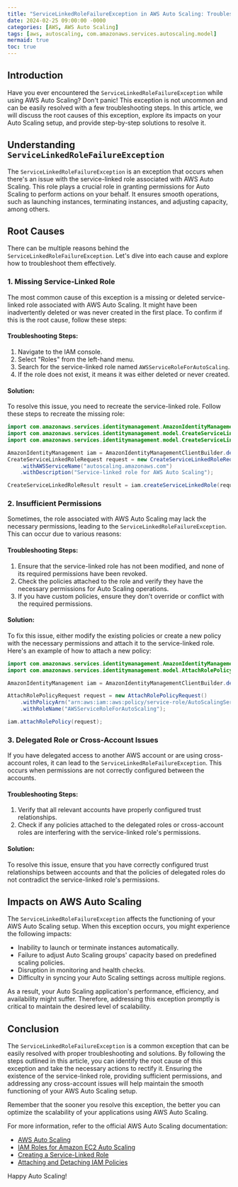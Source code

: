 ```yaml
---
title: "ServiceLinkedRoleFailureException in AWS Auto Scaling: Troubleshooting and Solutions"
date: 2024-02-25 09:00:00 -0000
categories: [AWS, AWS Auto Scaling]
tags: [aws, autoscaling, com.amazonaws.services.autoscaling.model]
mermaid: true
toc: true
---
```



## Introduction
Have you ever encountered the `ServiceLinkedRoleFailureException` while using AWS Auto Scaling? Don't panic! This exception is not uncommon and can be easily resolved with a few troubleshooting steps. In this article, we will discuss the root causes of this exception, explore its impacts on your Auto Scaling setup, and provide step-by-step solutions to resolve it.

## Understanding `ServiceLinkedRoleFailureException`
The `ServiceLinkedRoleFailureException` is an exception that occurs when there's an issue with the service-linked role associated with AWS Auto Scaling. This role plays a crucial role in granting permissions for Auto Scaling to perform actions on your behalf. It ensures smooth operations, such as launching instances, terminating instances, and adjusting capacity, among others.

## Root Causes
There can be multiple reasons behind the `ServiceLinkedRoleFailureException`. Let's dive into each cause and explore how to troubleshoot them effectively.

### 1. Missing Service-Linked Role
The most common cause of this exception is a missing or deleted service-linked role associated with AWS Auto Scaling. It might have been inadvertently deleted or was never created in the first place. To confirm if this is the root cause, follow these steps:

#### Troubleshooting Steps:
1. Navigate to the IAM console.
2. Select "Roles" from the left-hand menu.
3. Search for the service-linked role named `AWSServiceRoleForAutoScaling`.
4. If the role does not exist, it means it was either deleted or never created.

#### Solution:
To resolve this issue, you need to recreate the service-linked role. Follow these steps to recreate the missing role:

```java
import com.amazonaws.services.identitymanagement.AmazonIdentityManagement;
import com.amazonaws.services.identitymanagement.model.CreateServiceLinkedRoleRequest;
import com.amazonaws.services.identitymanagement.model.CreateServiceLinkedRoleResult;

AmazonIdentityManagement iam = AmazonIdentityManagementClientBuilder.defaultClient();
CreateServiceLinkedRoleRequest request = new CreateServiceLinkedRoleRequest()
    .withAWSServiceName("autoscaling.amazonaws.com")
    .withDescription("Service-linked role for AWS Auto Scaling");

CreateServiceLinkedRoleResult result = iam.createServiceLinkedRole(request);
```

### 2. Insufficient Permissions
Sometimes, the role associated with AWS Auto Scaling may lack the necessary permissions, leading to the `ServiceLinkedRoleFailureException`. This can occur due to various reasons:

#### Troubleshooting Steps:
1. Ensure that the service-linked role has not been modified, and none of its required permissions have been revoked.
2. Check the policies attached to the role and verify they have the necessary permissions for Auto Scaling operations.
3. If you have custom policies, ensure they don't override or conflict with the required permissions.

#### Solution:
To fix this issue, either modify the existing policies or create a new policy with the necessary permissions and attach it to the service-linked role. Here's an example of how to attach a new policy:

```java
import com.amazonaws.services.identitymanagement.AmazonIdentityManagement;
import com.amazonaws.services.identitymanagement.model.AttachRolePolicyRequest;

AmazonIdentityManagement iam = AmazonIdentityManagementClientBuilder.defaultClient();

AttachRolePolicyRequest request = new AttachRolePolicyRequest()
    .withPolicyArn("arn:aws:iam::aws:policy/service-role/AutoScalingServiceRolePolicy")
    .withRoleName("AWSServiceRoleForAutoScaling");

iam.attachRolePolicy(request);
```

### 3. Delegated Role or Cross-Account Issues
If you have delegated access to another AWS account or are using cross-account roles, it can lead to the `ServiceLinkedRoleFailureException`. This occurs when permissions are not correctly configured between the accounts.

#### Troubleshooting Steps:
1. Verify that all relevant accounts have properly configured trust relationships.
2. Check if any policies attached to the delegated roles or cross-account roles are interfering with the service-linked role's permissions.

#### Solution:
To resolve this issue, ensure that you have correctly configured trust relationships between accounts and that the policies of delegated roles do not contradict the service-linked role's permissions.

## Impacts on AWS Auto Scaling
The `ServiceLinkedRoleFailureException` affects the functioning of your AWS Auto Scaling setup. When this exception occurs, you might experience the following impacts:

- Inability to launch or terminate instances automatically.
- Failure to adjust Auto Scaling groups' capacity based on predefined scaling policies.
- Disruption in monitoring and health checks.
- Difficulty in syncing your Auto Scaling settings across multiple regions.

As a result, your Auto Scaling application's performance, efficiency, and availability might suffer. Therefore, addressing this exception promptly is critical to maintain the desired level of scalability.

## Conclusion
The `ServiceLinkedRoleFailureException` is a common exception that can be easily resolved with proper troubleshooting and solutions. By following the steps outlined in this article, you can identify the root cause of this exception and take the necessary actions to rectify it. Ensuring the existence of the service-linked role, providing sufficient permissions, and addressing any cross-account issues will help maintain the smooth functioning of your AWS Auto Scaling setup.

Remember that the sooner you resolve this exception, the better you can optimize the scalability of your applications using AWS Auto Scaling.

For more information, refer to the official AWS Auto Scaling documentation:
- [AWS Auto Scaling](https://docs.aws.amazon.com/autoscaling/)
- [IAM Roles for Amazon EC2 Auto Scaling](https://docs.aws.amazon.com/autoscaling/ec2/userguide/security_iam_service-with-iam.html)
- [Creating a Service-Linked Role](https://docs.aws.amazon.com/IAM/latest/UserGuide/using-service-linked-roles.html#create-service-linked-role)
- [Attaching and Detaching IAM Policies](https://docs.aws.amazon.com/IAM/latest/UserGuide/access_policies_manage-attach-detach.html)

Happy Auto Scaling!